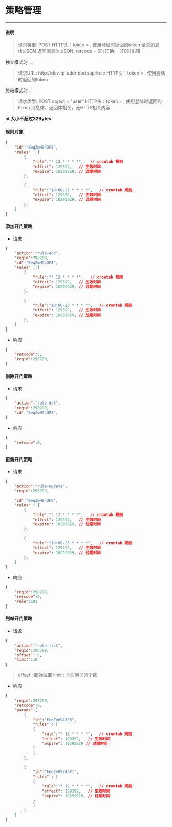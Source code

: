 # 策略管理
-----------

#### 说明

>请求类型: POST
>HTTP头：token = , 使用登陆时返回的token
>请求消息体:JSON
>返回消息体:JSON, retcode = 0时正确， 非0时出错

独立模式时：
>请求URL: http://dev-ip-addr:port:/api/rule
>HTTP头：token = , 使用登陆时返回的token

终端模式时：
>请求类型: POST
>object = "user"
>HTTP头：token = , 使用登陆时返回的token
>消息体、返回体相关，无HTTP相关内容

**id 大小不超过32Bytes**

#### 规则对象

```json
{
    "id":"EeqZmH943F8",
    "rules" : [
        {
            "rule":"* 12 * * * *",   // crontab 规则
            "effect": 129392,   // 生效时间
            "expire": 10292929, // 过期时间
        },

        {
            "rule":"18:00-23 * * * *",   // crontab 规则
            "effect": 129392,   // 生效时间
            "expire": 10292929, // 过期时间
        },
    ]
}
```

#### 添加开门策略

- 请求

```json
{
    "action":"rule-add",
    "reqid":298299,
    "id":"EeqZmH943F8",
    "rules" : [
        {
            "rule":"* 12 * * * *",   // crontab 规则
            "effect": 129392,   // 生效时间
            "expire": 10292929, // 过期时间
        },

        {
            "rule":"18:00-23 * * * *",   // crontab 规则
            "effect": 129392,   // 生效时间
            "expire": 10292929, // 过期时间
        },
    ]
}
```

- 响应

```json
{
    "retcode":0,
    "reqid":298299,
}
```

#### 删除开门策略

- 请求

```json
{
    "action":"rule-del",
    "reqid":298299,
    "id":"EeqZmH943F8",
}
```


- 响应

```json
{
    "retcode":0,
}
```

#### 更新开门策略

- 请求

```json
{
    "action":"rule-update",
    "reqid":298299,

    "id":"EeqZmH943F8",
    "rules" : [
        {
            "rule":"* 12 * * * *",   // crontab 规则
            "effect": 129392,   // 生效时间
            "expire": 10292929, // 过期时间
        },

        {
            "rule":"18:00-23 * * * *",   // crontab 规则
            "effect": 129392,   // 生效时间
            "expire": 10292929, // 过期时间
        },
    ]
}
```

- 响应

```json
{
    "reqid":298299,
    "retcode":0,
    "rule":101
}
```

#### 列举开门策略

- 请求

```json
{
    "action":"rule-list",
    "reqid":298299,
    "offset": 0,
    "limit":10
}
```

> offset : 起始位置
> limit : 本次列举的个数

- 响应

```json
{
    "reqid":298299,
    "retcode":0,
    "params":[
        {
            "id":"EeqZmH943F8",
            "rules" : [
            {
                "rule":"* 12 * * * *",   // crontab 规则
                "effect": 129392,   // 生效时间
                "expire": 10292929 // 过期时间
            }
            ]
        },

        {    
            "id":"EeqZmH9243F1",
            "rules" : [
            {
                "rule":"* 12 * * * *",   // crontab 规则
                "effect": 129392,   // 生效时间
                "expire": 10292929, // 过期时间
            }
            ]
        }
    ]
}
```
